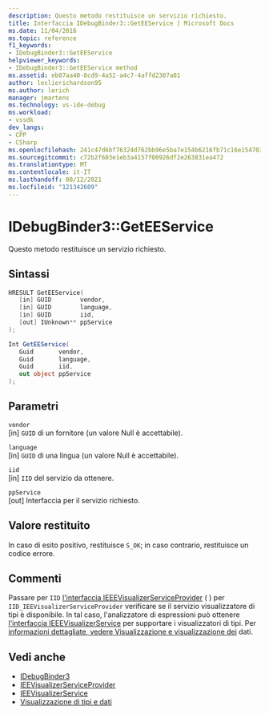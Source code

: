 ```yaml
---
description: Questo metodo restituisce un servizio richiesto.
title: Interfaccia IDebugBinder3::GetEEService | Microsoft Docs
ms.date: 11/04/2016
ms.topic: reference
f1_keywords:
- IDebugBinder3::GetEEService
helpviewer_keywords:
- IDebugBinder3::GetEEService method
ms.assetid: eb07aa40-8cd9-4a52-a4c7-4affd2307a01
author: leslierichardson95
ms.author: lerich
manager: jmartens
ms.technology: vs-ide-debug
ms.workload:
- vssdk
dev_langs:
- CPP
- CSharp
ms.openlocfilehash: 241c47d6bf76324d762bb96e5ba7e154b6216fb71c16e1547037dca12b362be6
ms.sourcegitcommit: c72b2f603e1eb3a4157f00926df2e263831ea472
ms.translationtype: MT
ms.contentlocale: it-IT
ms.lasthandoff: 08/12/2021
ms.locfileid: "121342609"
---
```

# <a name="idebugbinder3geteeservice"></a>IDebugBinder3::GetEEService
Questo metodo restituisce un servizio richiesto.

## <a name="syntax"></a>Sintassi

```cpp
HRESULT GetEEService(
   [in] GUID        vendor,
   [in] GUID        language,
   [in] GUID        iid,
   [out] IUnknown** ppService
);
```

```csharp
Int GetEEService(
   Guid       vendor,
   Guid       language,
   Guid       iid,
   out object ppService
);
```

## <a name="parameters"></a>Parametri
`vendor`\
[in] `GUID` di un fornitore (un valore Null è accettabile).

`language`\
[in] `GUID` di una lingua (un valore Null è accettabile).

`iid`\
[in] `IID` del servizio da ottenere.

`ppService`\
[out] Interfaccia per il servizio richiesto.

## <a name="return-value"></a>Valore restituito
 In caso di esito positivo, restituisce `S_OK`; in caso contrario, restituisce un codice errore.

## <a name="remarks"></a>Commenti
 Passare per `IID` [l'interfaccia IEEEVisualizerServiceProvider](../../../extensibility/debugger/reference/ieevisualizerserviceprovider.md) ( ) per `IID_IEEVisualizerServiceProvider` verificare se il servizio visualizzatore di tipi è disponibile. In tal caso, l'analizzatore di espressioni può ottenere [l'interfaccia IEEEVisualizerService](../../../extensibility/debugger/reference/ieevisualizerservice.md) per supportare i visualizzatori di tipi. Per [informazioni dettagliate, vedere Visualizzazione e visualizzazione dei](../../../extensibility/debugger/visualizing-and-viewing-data.md) dati.

## <a name="see-also"></a>Vedi anche
- [IDebugBinder3](../../../extensibility/debugger/reference/idebugbinder3.md)
- [IEEVisualizerServiceProvider](../../../extensibility/debugger/reference/ieevisualizerserviceprovider.md)
- [IEEVisualizerService](../../../extensibility/debugger/reference/ieevisualizerservice.md)
- [Visualizzazione di tipi e dati](../../../extensibility/debugger/visualizing-and-viewing-data.md)
